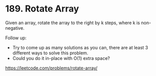 # 189. Rotate Array

Given an array, rotate the array to the right by k steps, where k is non-negative.

Follow up:

* Try to come up as many solutions as you can, there are at least 3 different ways to solve this problem.
* Could you do it in-place with O(1) extra space?

<https://leetcode.com/problems/rotate-array/>
